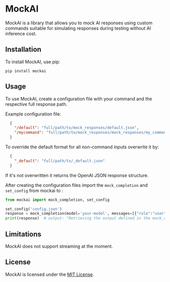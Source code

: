 # MockAI

MockAI is a library that allows you to mock AI responses using custom commands suitable for simulating responses during testing without AI inference cost.

## Installation

To install MockAI, use pip:

```
pip install mockai
```

## Usage

To use MockAI, create a configuration file with your command and the respective full response path. 

Example configuration file:

```json
  {
    "/default": "full/path/to/mock_responses/default.json",
    "/mycommand": "full/path/to/mock_responses/mock_responses/my_command.json"
  }
```

To override the default format for all non-command inputs overwrite it by:

```json
  {
    "_default": "full/path/to/_default.json"
  }
```

If it's not overwritten it returns the OpenAI JSON response structure.


After creating the configuration files import the `mock_completion` and `set_config` from mockai to :

```python
from mockai import mock_completion, set_config

set_config('config.json')
response = mock_completion(model='your-model', messages=[{"role":"user", "content":"/mycommand"}])
print(response)  # output: "Retrieving the output defined in the mock_responses/my_command.json"
```

## Limitations

MockAI does not support streaming at the moment.

## License

MockAI is licensed under the [MIT License](LICENSE).